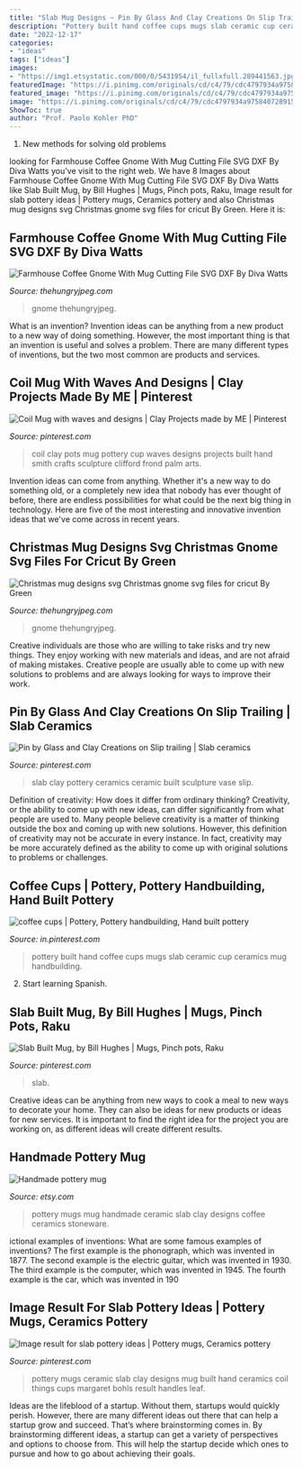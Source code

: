 ```yaml
---
title: "Slab Mug Designs ~ Pin By Glass And Clay Creations On Slip Trailing"
description: "Pottery built hand coffee cups mugs slab ceramic cup ceramics mug handbuilding"
date: "2022-12-17"
categories:
- "ideas"
tags: ["ideas"]
images:
- "https://img1.etsystatic.com/000/0/5431954/il_fullxfull.289441563.jpg"
featuredImage: "https://i.pinimg.com/originals/cd/c4/79/cdc4797934a975840728915e5677393f.jpg"
featured_image: "https://i.pinimg.com/originals/cd/c4/79/cdc4797934a975840728915e5677393f.jpg"
image: "https://i.pinimg.com/originals/cd/c4/79/cdc4797934a975840728915e5677393f.jpg"
ShowToc: true
author: "Prof. Paolo Kohler PhD"
---
```



1. New methods for solving old problems

	

		
looking for Farmhouse Coffee Gnome With Mug Cutting File SVG DXF By Diva Watts you've visit to the right web. We have 8 Images about Farmhouse Coffee Gnome With Mug Cutting File SVG DXF By Diva Watts like Slab Built Mug, by Bill Hughes | Mugs, Pinch pots, Raku, Image result for slab pottery ideas | Pottery mugs, Ceramics pottery and also Christmas mug designs svg Christmas gnome svg files for cricut By Green. Here it is:
		
    
## Farmhouse Coffee Gnome With Mug Cutting File SVG DXF By Diva Watts

<img loading=lazy src="https://media1.thehungryjpeg.com/thumbs2/ori_3696191_20qgyfxjzervrip811ecfyu8niz74tpiui6es1rk_farmhouse-coffee-gnome-with-mug-cutting-file-svg-dxf.jpg" onerror="this.onerror=null;this.src='https://tse2.mm.bing.net/th?id=OIP.y8gfzSPslEKFdPUEfs3j4gHaE8&amp;pid=15.1';" alt="Farmhouse Coffee Gnome With Mug Cutting File SVG DXF By Diva Watts">

_Source: thehungryjpeg.com_

>gnome thehungryjpeg. 

	

What is an invention?
Invention ideas can be anything from a new product to a new way of doing something. However, the most important thing is that an invention is useful and solves a problem. There are many different types of inventions, but the two most common are products and services.

    
## Coil Mug With Waves And Designs | Clay Projects Made By ME | Pinterest

<img loading=lazy src="https://s-media-cache-ak0.pinimg.com/originals/eb/7f/d5/eb7fd58e7f482cfeb42120d234810e0b.jpg" onerror="this.onerror=null;this.src='https://tse2.mm.bing.net/th?id=OIP.79WXx6aF2wSXQ0O6w7io2wHaJ4&amp;pid=15.1';" alt="Coil Mug with waves and designs | Clay Projects made by ME | Pinterest">

_Source: pinterest.com_

>coil clay pots mug pottery cup waves designs projects built hand smith crafts sculpture clifford frond palm arts. 

	

Invention ideas can come from anything. Whether it's a new way to do something old, or a completely new idea that nobody has ever thought of before, there are endless possibilities for what could be the next big thing in technology. Here are five of the most interesting and innovative invention ideas that we've come across in recent years.

    
## Christmas Mug Designs Svg Christmas Gnome Svg Files For Cricut By Green

<img loading=lazy src="https://media1.thehungryjpeg.com/thumbs2/ori_3842759_0ggb927aup7v56uhjgh6z2d88ht1ifpe3pber0q0_christmas-mug-designs-svg-christmas-gnome-svg-files-for-cricut.jpg" onerror="this.onerror=null;this.src='https://tse4.mm.bing.net/th?id=OIP.U5Q_zPbRcUNSXtEaI436lQHaE7&amp;pid=15.1';" alt="Christmas mug designs svg Christmas gnome svg files for cricut By Green">

_Source: thehungryjpeg.com_

>gnome thehungryjpeg. 

	

Creative individuals are those who are willing to take risks and try new things. They enjoy working with new materials and ideas, and are not afraid of making mistakes. Creative people are usually able to come up with new solutions to problems and are always looking for ways to improve their work.

    
## Pin By Glass And Clay Creations On Slip Trailing | Slab Ceramics

<img loading=lazy src="https://i.pinimg.com/originals/fd/c9/4e/fdc94e9180a246a0a069eb074cbab7d7.jpg" onerror="this.onerror=null;this.src='https://tse3.mm.bing.net/th?id=OIP.ZzTAreQO6HkCHsn0v6MZ9AHaJ4&amp;pid=15.1';" alt="Pin by Glass and Clay Creations on Slip trailing | Slab ceramics">

_Source: pinterest.com_

>slab clay pottery ceramics ceramic built sculpture vase slip. 

	

Definition of creativity: How does it differ from ordinary thinking?
Creativity, or the ability to come up with new ideas, can differ significantly from what people are used to. Many people believe creativity is a matter of thinking outside the box and coming up with new solutions. However, this definition of creativity may not be accurate in every instance. In fact, creativity may be more accurately defined as the ability to come up with original solutions to problems or challenges.

    
## Coffee Cups | Pottery, Pottery Handbuilding, Hand Built Pottery

<img loading=lazy src="https://i.pinimg.com/originals/cd/c4/79/cdc4797934a975840728915e5677393f.jpg" onerror="this.onerror=null;this.src='https://tse4.mm.bing.net/th?id=OIP.-GxuNzC3fw2yN4E-pGh07gHaE6&amp;pid=15.1';" alt="coffee cups | Pottery, Pottery handbuilding, Hand built pottery">

_Source: in.pinterest.com_

>pottery built hand coffee cups mugs slab ceramic cup ceramics mug handbuilding. 

	

2) Start learning Spanish.

    
## Slab Built Mug, By Bill Hughes | Mugs, Pinch Pots, Raku

<img loading=lazy src="https://i.pinimg.com/originals/7f/3a/d7/7f3ad772905963952fd4d7a4ef73862f.jpg" onerror="this.onerror=null;this.src='https://tse4.mm.bing.net/th?id=OIP.5RYOrLwHfezslhqUx8FeyQHaHk&amp;pid=15.1';" alt="Slab Built Mug, by Bill Hughes | Mugs, Pinch pots, Raku">

_Source: pinterest.com_

>slab. 

	

Creative ideas can be anything from new ways to cook a meal to new ways to decorate your home. They can also be ideas for new products or ideas for new services. It is important to find the right idea for the project you are working on, as different ideas will create different results.

    
## Handmade Pottery Mug

<img loading=lazy src="https://img1.etsystatic.com/000/0/5431954/il_fullxfull.289441563.jpg" onerror="this.onerror=null;this.src='https://tse4.mm.bing.net/th?id=OIP.VoNCsxsDMUvXiaIttvibaAHaHC&amp;pid=15.1';" alt="Handmade pottery mug">

_Source: etsy.com_

>pottery mugs mug handmade ceramic slab clay designs coffee ceramics stoneware. 

	

ictional examples of inventions: What are some famous examples of inventions?
The first example is the phonograph, which was invented in 1877. The second example is the electric guitar, which was invented in 1930. The third example is the computer, which was invented in 1945. The fourth example is the car, which was invented in 190
    
## Image Result For Slab Pottery Ideas | Pottery Mugs, Ceramics Pottery

<img loading=lazy src="https://i.pinimg.com/originals/73/2c/85/732c85ba120234eea4c4d3858426b0a0.jpg" onerror="this.onerror=null;this.src='https://tse2.mm.bing.net/th?id=OIP.zQMK-bvnYOYR6-0Q1WJ66gHaHa&amp;pid=15.1';" alt="Image result for slab pottery ideas | Pottery mugs, Ceramics pottery">

_Source: pinterest.com_

>pottery mugs ceramic slab clay designs mug built hand ceramics coil things cups margaret bohls result handles leaf. 

	

Ideas are the lifeblood of a startup. Without them, startups would quickly perish. However, there are many different ideas out there that can help a startup grow and succeed. That’s where brainstorming comes in. By brainstorming different ideas, a startup can get a variety of perspectives and options to choose from. This will help the startup decide which ones to pursue and how to go about achieving their goals.

